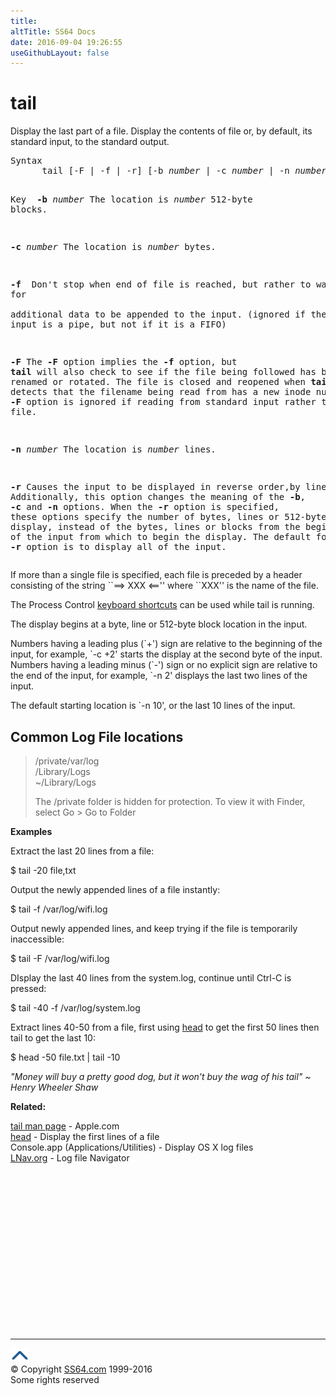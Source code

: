 ```yaml
---
title:
altTitle: SS64 Docs
date: 2016-09-04 19:26:55
useGithubLayout: false
---
```

<!-- #BeginLibraryItem "/Library/head_osx.lbi" --><!-- #EndLibraryItem --><h1>tail</h1> 
<p>Display the last part of a file. Display the contents of file 
or, by default, its standard input, to the standard output.</p>
<pre>Syntax
      tail [-F | -f | -r] [-b <i>number</i> | -c <i>number</i> | -n <i>number</i>] [<i>file</i> ...]

Key 
<b>   -b</b> <i>number</i>
       The location is <i>number</i> 512-byte blocks.

   <b>-c</b> <i>number</i>
       The location is <i>number</i> bytes.

   <b>-f
</b>       Don't stop when end of file is reached, but rather to wait for  
       additional data to be appended to the input.
       (ignored if the standard input is a pipe, but not if it is a FIFO)

   <b>-F</b>
       The <b>-F</b> option implies the <b>-f</b> option, but <b>tail</b> will also check to
       see if the file being followed has been renamed or rotated.  The
       file is closed and reopened when <b>tail</b> detects that the filename
       being read from has a new inode number.  The <b>-F</b> option is ignored
       if reading from standard input rather than a file.

   <b>-n</b> <i>number</i>
       The location is <i>number</i> lines.

   <b>-r</b>
       Causes the input to be displayed in reverse order,by line.
       Additionally, this option changes the meaning of the
       <b>-b</b>, <b>-c</b> and <b>-n</b> options.  When the <b>-r</b> option is specified, these
       options specify the number of bytes, lines or 512-byte blocks to
       display, instead of the bytes, lines or blocks from the beginning
       or end of the input from which to begin the display.  The default
       for the <b>-r</b> option is to display all of the input.    </pre>
<p>If more than a single file is specified, each file is preceded by a header consisting of the string ``==&gt; XXX &lt;=='' where ``XXX'' is the name of the file.</p>
<p>The Process Control <a href="syntax-bashkeyboard.html">keyboard shortcuts</a> can be used while <span class="code">tail</span> is running.</p>
<p>The display begins at a byte, line or 512-byte block location in the input. </p>
<p>Numbers having a leading plus (`+') sign are relative to the beginning of the input, for example, `-c +2' starts the display at the second byte of the input. Numbers having a leading minus (`-') sign or no explicit sign are relative to the end of the input, for example, `-n 2' displays the last two lines of the input. </p>
<p>The default starting location is `-n 10', or the last 10 lines of the input.</p>
<h2>Common Log File locations</h2>
<blockquote>
<p class="code">/private/var/log<br>
/Library/Logs<br>
~/Library/Logs</p>
<p>The /private folder is hidden for protection. To view it with Finder, select Go &gt; Go to Folder</p>
</blockquote>
<p><b>Examples</b></p>
<p>Extract the last 20 lines from a file: </p>
<p class="code"> $ tail -20 file,txt</p>
<p>Output the newly appended lines of a file instantly:</p>
<p class="code">$ tail -f /var/log/wifi.log</p>
<p>Output newly appended lines, and keep trying if the file  is temporarily inaccessible:</p>
<p><span class="code"> $ tail -F /var/log/wifi.log</span></p>
<p>DIsplay the last 40 lines from the system.log, continue until Ctrl-C is pressed:</p>
<p class="code">$ tail -40 -f /var/log/system.log</p>
<p>Extract lines 40-50 from a file, first using <span class="body"><a href="head.html">head</a></span> to get the first 50 lines then tail to get the last 10: </p>
<p class="code"> $ head -50 file.txt | tail -10</p>
<p class="quote"><i>"Money will buy a pretty good dog, but it won't buy the wag of his tail" ~ Henry Wheeler Shaw</i></p>
<p><b>Related:</b></p>
<p><a href="https://developer.apple.com/legacy/library/documentation/Darwin/Reference/ManPages/man1/tail.1.html">tail man page</a> - Apple.com<br>
<a href="head.html">  head</a> - Display the first lines of a file<br>
Console.app (Applications/Utilities) - Display OS X log files<br>
<a href="http://lnav.org/">LNav.org</a> - Log file Navigator</p><!-- #BeginLibraryItem "/Library/foot_osx.lbi" --><p>
<!-- OSX300 -->
<ins class="adsbygoogle" style="display:inline-block;width:300px;height:250px" data-ad-client="ca-pub-6140977852749469" data-ad-slot="1823340303"></ins>
<script>
(adsbygoogle = window.adsbygoogle || []).push({});
</script></p>
<hr>
<div id="bl" class="footer"><a href="tail.html#"><img src="../images/top.png" width="30" height="22" alt="Back to the Top"></a></div>
<div id="br" class="footer, tagline">© Copyright <a href="http://ss64.com/">SS64.com</a> 1999-2016<br>
Some rights reserved</div><!-- #EndLibraryItem -->
